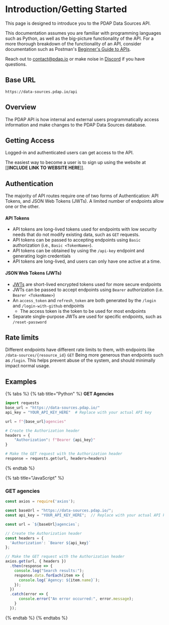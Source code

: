 # Introduction/Getting Started

This page is designed to introduce you to the PDAP Data Sources API.&#x20;

This documentation assumes you are familiar with programming languages such as Python, as well as the big-picture functionality of the API. For a more thorough breakdown of the functionality of an API, consider documentation such as Postman's [Beginner's Guide to APIs](https://www.postman.com/what-is-an-api/#how-do-apis-work).

Reach out to [contact@pdap.io](mailto:contact@pdap.io) or make noise in [Discord](https://discord.gg/wMqex8nKZJ) if you have questions.

## Base URL

```
https://data-sources.pdap.io/api
```

## Overview

The PDAP API is how internal and external users programmatically access information and make changes to the PDAP Data Sources database.

## Getting Access

Logged-in and authenticated users can get access to the API.&#x20;

The easiest way to become a user is to sign up using the website at \[\[**INCLUDE LINK TO WEBSITE HERE**]].&#x20;

## Authentication

The majority of API routes require one of two forms of Authentication: API Tokens, and JSON Web Tokens (JWTs). A limited number of endpoints allow one or the other.

#### API Tokens

* API tokens are long-lived tokens used for endpoints with low security needs that do not modify existing data, such as `GET` requests.&#x20;
* API tokens can be passed to accepting endpoints using `Basic` authorization (i.e., `Basic <TokenName>`).
* API tokens can be obtained by using the `/api-key` endpoint and generating login credentials
* API tokens are long-lived, and users can only have one active at a time.&#x20;

#### JSON Web Tokens (JWTs)

* [JWTs](https://en.wikipedia.org/wiki/JSON_Web_Token) are short-lived encrypted tokens used for more secure endpoints
* JWTs can be passed to accept endpoints using `Bearer` authorization (i.e. `Bearer <TokenName>`)
* An `access_token` and `refresh_token` are both generated by the `/login` and `/login-with-github` endpoints
  * The access token is the token to be used for most endpoints&#x20;
* Separate single-purpose JWTs are used for specific endpoints, such as `/reset-password` &#x20;

## Rate limits

Different endpoints have different rate limits to them, with endpoints like `/data-sources/{resource_id}` `GET` Being more generous than endpoints such as `/login`. This helps prevent abuse of the system, and should minimally impact normal usage.

## Examples

{% tabs %}
{% tab title="Python" %}
**GET Agencies**

```python
import requests
base_url = "https://data-sources.pdap.io/"
api_key = "YOUR_API_KEY_HERE"  # Replace with your actual API key

url = f"{base_url}agencies"

# Create the Authorization header
headers = {
    "Authorization": f"Bearer {api_key}"
}

# Make the GET request with the Authorization header
response = requests.get(url, headers=headers)
```
{% endtab %}

{% tab title="JavaScript" %}
### GET agencies

```javascript
const axios = require('axios');

const baseUrl = "https://data-sources.pdap.io/";
const api_key = "YOUR_API_KEY_HERE";  // Replace with your actual API key

const url = `${baseUrl}agencies`;

// Create the Authorization header
const headers = {
  'Authorization': `Bearer ${api_key}`
};

// Make the GET request with the Authorization header
axios.get(url, { headers })
  .then(response => {
    console.log("Search results:");
    response.data.forEach(item => {
      console.log(`Agency: ${item.name}`);
    });
  })
  .catch(error => {
      console.error("An error occurred:", error.message);
    }
  });
```
{% endtab %}
{% endtabs %}

